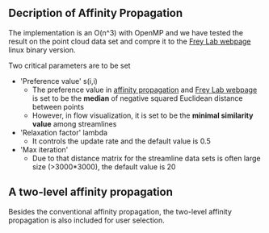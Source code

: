 ## Decription of Affinity Propagation
The implementation is an O(n^3) with OpenMP and we have tested the result on the point cloud data set and compre it to the [Frey Lab webpage](http://genes.toronto.edu/index.php?q=affinity%20propagation) linux binary version.

Two critical parameters are to be set
- 'Preference value' s(i,i)
	- The preference value in [affinity propagation](https://en.wikipedia.org/wiki/Affinity_propagation) and [Frey Lab webpage](http://genes.toronto.edu/index.php?q=affinity%20propagation) is set to be the **median** of negative squared Euclidean distance between points
	- However, in flow visualization, it is set to be the **minimal similarity value** among streamlines
- 'Relaxation factor' lambda
	- It controls the update rate and the default value is 0.5
- 'Max iteration'
	- Due to that distance matrix for the streamline data sets is often large size (>3000*3000), the default value is 20

## A two-level affinity propagation
Besides the conventional affinity propagation, the two-level affinity propagation is also included for user selection. 